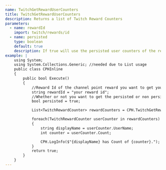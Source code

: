 ```yaml
---
name: TwitchGetRewardUserCounters
title: TwitchGetRewardUserCounters
description: Returns a list of Twitch Reward Counters
parameters:
  - name: rewardId
    import: twitch/rewards/id
  - name: persisted
    type: boolean
    default: true
    description: If true will use the persisted user counters of the reward, if not the non-persisted.
example: |
    using System;
    using System.Collections.Generic; //needed due to List usage
    public class CPHInline
    {
        public bool Execute()
        {
            //Reward Id of the channel point reward you want to get your counters of
            string rewardId = "your reward id";
            //Whether or not you want to get the persisted or non persisted counters
            bool persisted = true;

            List<TwitchRewardCounter> rewardCounters = CPH.TwitchGetRewardUserCounters(rewardId, true);

            foreach(TwitchRewardCounter userCounter in rewardCounters)
            {
                string displayName = userCounter.UserName;
                int counter = userCounter.Count;

                CPH.LogInfo($"{displayName} has Count of {counter}.");
            }
            return true;
        }
    }
---
```

